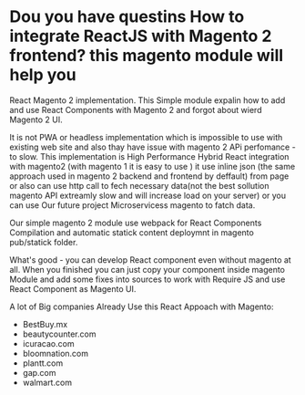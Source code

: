 # Dou you have questins How to integrate ReactJS with Magento 2 frontend? this magento module will help you
React Magento 2 implementation. This Simple module expalin how to add and use React Components with Magento 2 and forgot about wierd Magento 2 UI. 

It is not PWA or headless implementation which is impossible to use with existing web site and also thay have issue with magento 2 APi perfomance - to slow. This implementation is High Performance Hybrid React integration with magento2 (with magento 1 it is easy to use ) it use inline json (the same approach used in magento 2 backend and frontend by deffault) from page or also can use http call to fech necessary data(not the best sollution magento API extreamly slow and will increase load on your server) or you can use Our future project Microservicess magento to fatch data.

Our simple magento 2 module use webpack for React Components Compilation and automatic statick content deploymnt in magento pub/statick folder.

What's good - you can develop React component even without magento at all. When you finished you can just copy your component inside magento Module and add some fixes into sources to work with  Require JS and use React Component as Magento UI.

A lot of Big companies Already Use this React Appoach with Magento:
- BestBuy.mx
- beautycounter.com
- icuracao.com
- bloomnation.com
- plantt.com
- gap.com
- walmart.com
